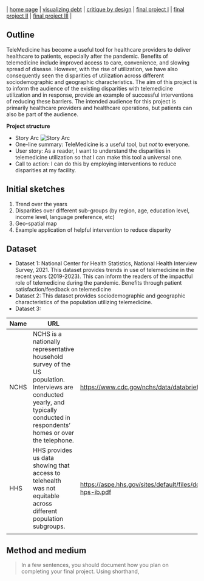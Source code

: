 | [home page](https://talktalki.github.io/grace_portfolio/) | [visualizing debt](visualizing-government-debt) | [critique by design](critique-by-design) | [final project I](final-project-part-one) | [final project II](final-project-part-two) | [final project III](final-project-part-three) |


## Outline
TeleMedicine has become a useful tool for healthcare providers to deliver healthcare to patients, especially after the pandemic. Benefits of telemedicine include improved access to care, convenience, and slowing spread of disease. However, with the rise of utilization, we have also consequently seen the disparities of utilization across different sociodemographic and geographic characteristics. The aim of this project is to inform the audience of the existing disparities with telemedicine utilization and in response, provide an example of successful interventions of reducing these barriers. The intended audience for this project is primarily healthcare providers and healthcare operations, but patients can also be part of the audience.

**Project structure**
- Story Arc
![Story Arc](story_arc.png)
- One-line summary: TeleMedicine is a useful tool, but *not* to everyone.
- User story: As a reader, I want to understand the disparities in telemedicine utilization so that I can make this tool a universal one.
- Call to action: I can do this by employing interventions to reduce disparities at my facility.

## Initial sketches
1. Trend over the years
2. Disparities over different sub-groups (by region, age, education level, income level, language preference, etc)
3. Geo-spatial map
4. Example application of helpful intervention to reduce disparity

## Dataset
- Dataset 1: National Center for Health Statistics, National Health Interview Survey, 2021.
This dataset provides trends in use of telemedicine in the recent years (2019-2023). This can inform the readers of the impactful role of telemedicine during the pandemic.
Benefits through patient satisfaction/feedback on telemedicine
- Dataset 2: 
This dataset provides sociodemographic and geographic characteristics of the population utilizing telemedicine.
- Dataset 3:

| Name | URL | Description |
|------|-----|-------------|
| NCHS | NCHS is a nationally representative household survey of the US population. Interviews are conducted yearly, and typically conducted in respondents’ homes or over the telephone. | https://www.cdc.gov/nchs/data/databriefs/db445-tables.pdf#1 |
| HHS  | HHS provides us data showing that access to telehealth was not equitable across different population subgroups. | https://aspe.hhs.gov/sites/default/files/documents/4e1853c0b4885112b2994680a58af9ed/telehealth-hps-ib.pdf |
|      |     |             |

## Method and medium
> In a few sentences, you should document how you plan on completing your final project.
Using shorthand, 
